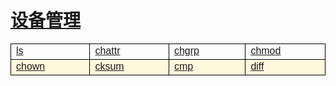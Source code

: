 # [设备管理](/linuxcommand/equipment_management/index)

<style type="text/css">
#customers{
	font-family:"Trebuchet MS", Arial, Helvetica, sans-serif;
	border: 1;
	width: 100%;
	border-collapse:collapse; 
}
#customers td, #customers th{
	width: 220;
	font-size:1em;
	border:1px solid #000000;
}

#customers tr.alt td{
	color:#000000;
	background-color:#FFF8DC;
}
</style>
<table  id="customers">
<tr>
	<td width="220"><a href="./#/linuxcommand/management/ls">ls</a></td>
	<td width="220"><a href="./#/linuxcommand/management/chattr">chattr</a></td>
	<td width="220"><a href="./#/linuxcommand/management/chgrp">chgrp</a></td>
	<td width="220"><a href="./#/linuxcommand/management/chmod">chmod</a></td>
</tr>
<tr class="alt">
	<td><a href="./#/linuxcommand/management/chown">chown</a></td>
	<td><a href="./#/linuxcommand/management/cksum">cksum</a></td>
	<td><a href="./#/linuxcommand/management/cmp">cmp</a></td>
	<td><a href="./#/linuxcommand/management/diff">diff</a></td>
</tr>
</table>
